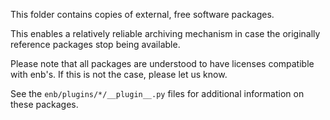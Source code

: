 This folder contains copies of external, free software packages.

This enables a relatively reliable archiving mechanism in case the originally reference packages stop being available.

Please note that all packages are understood to have licenses compatible with enb's. If this is not the case, please let us know.

See the `enb/plugins/*/__plugin__.py` files for additional information on these packages.
